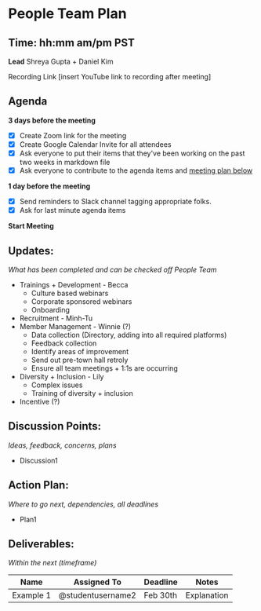# People Team Plan
## Time: hh:mm am/pm PST

**Lead**
Shreya Gupta + Daniel Kim

Recording Link
[insert YouTube link to recording after meeting]

## Agenda
**3 days before the meeting**
- [x] Create Zoom link for the meeting
- [x] Create Google Calendar Invite for all attendees
- [x] Ask everyone to put their items that they've been working on the past two weeks in markdown file
- [x] Ask everyone to contribute to the agenda items and [meeting plan below](https://github.com/shreyagupta98/people/blob/master/meeting_template.md#updates)

**1 day before the meeting**
- [x] Send reminders to Slack channel tagging appropriate folks. 
- [x] Ask for last minute agenda items

**Start Meeting**

## Updates:
*What has been completed and can be checked off*
*People Team*
- Trainings + Development - Becca
  - Culture based webinars
  - Corporate sponsored webinars
  - Onboarding
- Recruitment - Minh-Tu
- Member Management - Winnie (?)
  - Data collection (Directory, adding into all required platforms)
  - Feedback collection
  - Identify areas of improvement
  - Send out pre-town hall retroly
  - Ensure all team meetings + 1:1s are occurring
- Diversity + Inclusion - Lily
  - Complex issues
  - Training of diversity + inclusion
- Incentive (?)

## Discussion Points:
*Ideas, feedback, concerns, plans*
* Discussion1

## Action Plan:
*Where to go next, dependencies, all deadlines*
* Plan1

## Deliverables:
*Within the next (timeframe)*

Name  | Assigned To | Deadline | Notes
------|-------------|----------|------
Example 1 | @studentusername2 | Feb 30th | Explanation
